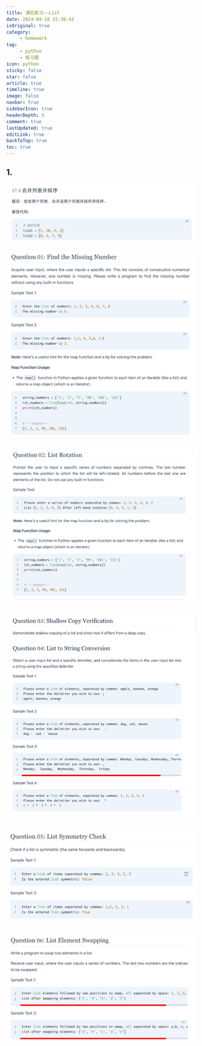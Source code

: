 ```yaml
---
title: 课后练习——List
date: 2024-04-18 15:38:43
isOriginal: true
category:
     - homework
tag:
     - python
     - 练习题
icon: python
sticky: false
star: false
article: true
timeline: true
image: false
navbar: true
sidebarIcon: true
headerDepth: 5
comment: true
lastUpdated: true
editLink: true
backToTop: true
toc: true
---
```


## 1. 

![b62034d01fd5794d87348700c780e64](./homework-List.assets/b62034d01fd5794d87348700c780e64.png)

```python
```





![4e5e385f698af060686c03b18345da9](./homework-List.assets/4e5e385f698af060686c03b18345da9.png)

```python
```







![efe28041524ca643ba1f1169f5ddd61](./homework-List.assets/efe28041524ca643ba1f1169f5ddd61.png)

```python
```









![bfd202e91ca6b346f3017839a84f406](./homework-List.assets/bfd202e91ca6b346f3017839a84f406.png)

```python
```







![7082f91731c01f4f9a640a83d57c616](./homework-List.assets/7082f91731c01f4f9a640a83d57c616.png)

```python
```







![321848e7fd34d9f4da39b1edf1f8bdf](./homework-List.assets/321848e7fd34d9f4da39b1edf1f8bdf.png)

```python
```


